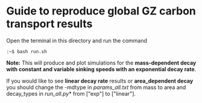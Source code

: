 # Guide to reproduce global GZ carbon transport results

Open the terminal in this directory and run the command
```console
:~$ bash run.sh
```

**Note:** This will produce and plot simulations for the **mass-dependent decay with constant and variable sinking speeds with an exponential decay rate**.

If you would like to see **linear decay rate** results or **area_dependent decay** you should change the -mdtype in *params_all.txt* from mass to area and decay_types in *run_all.py** from ["exp"] to ["linear"].